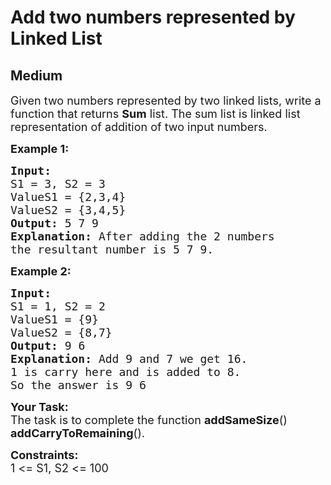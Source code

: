 # Add two numbers represented by Linked List
## Medium
<div class="problems_problem_content__Xm_eO"><p><span style="font-size:18px">Given two numbers represented by two linked lists, write a function that returns <strong>Sum</strong> list. The sum list is linked list representation of addition of two input numbers.</span></p>

<p><span style="font-size:18px"><strong>Example 1:</strong></span></p>

<pre><span style="font-size:18px"><strong>Input:
</strong>S1 = 3, S2 = 3
ValueS1 = {2,3,4}
ValueS2 = {3,4,5}
<strong>Output: </strong>5 7 9<strong>
Explanation: </strong>After adding the 2 numbers
the resultant number is 5 7 9.</span>
</pre>

<p><span style="font-size:18px"><strong>Example 2:</strong></span></p>

<pre><span style="font-size:18px"><strong>Input:
</strong>S1 = 1, S2 = 2
ValueS1 = {9}
ValueS2 = {8,7}
<strong>Output: </strong>9 6<strong>
Explanation: </strong>Add 9 and 7 we get 16.
1 is carry here and is added to 8.
So the answer is 9 6</span></pre>

<p><span style="font-size:18px"><strong>Your&nbsp;Task:</strong><br>
The task is to complete the function <strong>addSameSize</strong>() <strong>addCarryToRemaining</strong>().</span></p>

<p><span style="font-size:18px"><strong>Constraints:</strong><br>
1 &lt;= S1, S2&nbsp;&lt;= 100</span></p>

<p>&nbsp;</p>
</div>